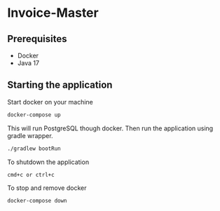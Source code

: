 # Invoice-Master

## Prerequisites

- Docker
- Java 17

## Starting the application
Start docker on your machine
```bash
docker-compose up
```
This will run PostgreSQL though docker.
Then run the application using gradle wrapper.
```bash
./gradlew bootRun
```
To shutdown the application
```bash
cmd+c or ctrl+c
```
To stop and remove docker
```bash
docker-compose down
```
